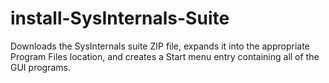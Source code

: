 install-SysInternals-Suite
==========================

Downloads the SysInternals suite ZIP file, expands it into the appropriate Program Files location, and creates a Start menu entry containing all of the GUI programs.
